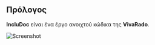## **Πρόλογος**

**IncluDoc** είναι ένα έργο ανοιχτού κώδικα της **VivaRado**.

<div markdown='1' class="header_logo">

![Screenshot](./assets/media/includoc_logo.svg)

</div>